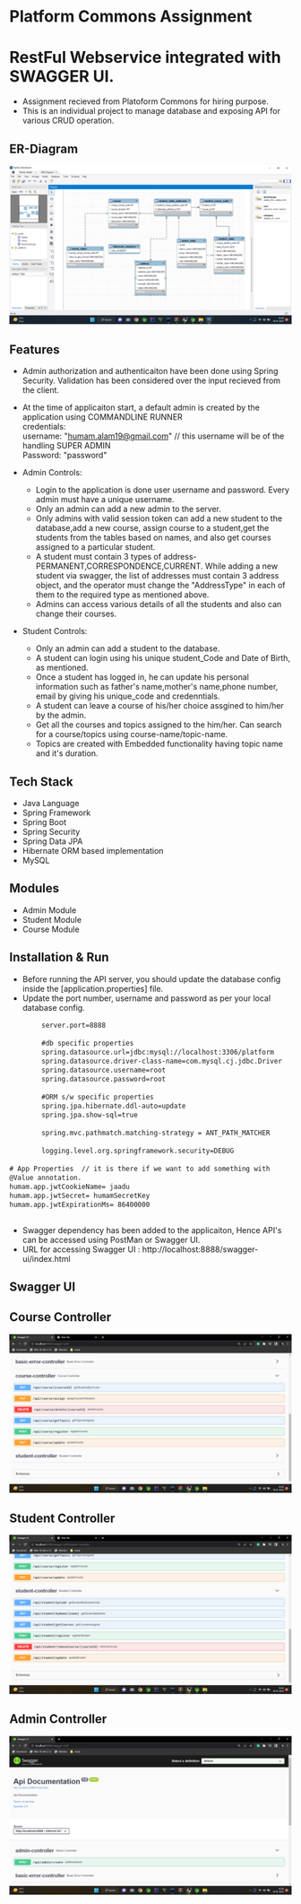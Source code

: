 # Platform Commons Assignment

<!-- ============================================  STUDENT MANAGEMENT SYSTEM ======================================================  -->

# RestFul Webservice integrated with SWAGGER UI.
* Assignment recieved from Platoform Commons for hiring purpose.
* This is an individual project to manage database and exposing API for various CRUD operation.

<!-- ============================================  FEATURES ======================================================  -->

## ER-Diagram
![ER-Diag](https://github.com/humamul/Platform-Commons/blob/main/uploadIMG/ER_Diagram.png)
## Features

* Admin authorization and authenticaiton have been done using Spring Security. Validation has been considered over the input recieved from the client.<br>
* At the time of applicaiton start, a default admin is created by the application using COMMANDLINE RUNNER <br>
credentials:<br>
    username: "humam.alam19@gmail.com"  // this username will be of the handling SUPER ADMIN<br>
    Password: "password"<br>


* Admin Controls:
    * Login to the application is done user username and password. Every admin must have a unique username. 
    * Only an admin can add a new admin to the server.
    * Only admins with valid session token can add a new student to the database,add a new course, assign course to a student,get the students from the         tables based on names, and also get courses assigned to a particular student.
    * A student must contain 3 types of address-PERMANENT,CORRESPONDENCE,CURRENT. While adding a new student via swagger, the list of addresses must             contain 3 address object, and the operator must change the "AddressType" in each of them to the required type as mentioned above.
    * Admins can access various details of all the students and also can change their courses.
    
* Student Controls:
    * Only an admin can add a student to the database.
    * A student can login using his unique student_Code and Date of Birth, as mentioned.
    * Once a student has logged in, he can update his personal information such as father's name,mother's name,phone number, email by giving his unique_code and credenntials.
    * A student can leave a course of his/her choice assgined to him/her by the admin.
    * Get all the courses and topics assigned to the him/her. Can search for a course/topics using course-name/topic-name.
    * Topics are created with Embedded functionality having topic name and it's duration.
   
  
<!-- ============================================  TECH STACK ======================================================  -->

## Tech Stack

* Java Language
* Spring Framework
* Spring Boot
* Spring Security
* Spring Data JPA
* Hibernate ORM based implementation
* MySQL

<!-- ============================================  MODULES ======================================================  -->

## Modules

* Admin Module
* Student Module
* Course Module


<!-- ============================================  INSTALLATION AND RUN ======================================================  -->

## Installation & Run

* Before running the API server, you should update the database config inside the [application.properties] file.
* Update the port number, username and password as per your local database config.

```
        server.port=8888

        #db specific properties
        spring.datasource.url=jdbc:mysql://localhost:3306/platform
        spring.datasource.driver-class-name=com.mysql.cj.jdbc.Driver
        spring.datasource.username=root
        spring.datasource.password=root

        #ORM s/w specific properties
        spring.jpa.hibernate.ddl-auto=update
        spring.jpa.show-sql=true

        spring.mvc.pathmatch.matching-strategy = ANT_PATH_MATCHER

        logging.level.org.springframework.security=DEBUG

# App Properties  // it is there if we want to add something with @Value annotation.
humam.app.jwtCookieName= jaadu
humam.app.jwtSecret= humamSecretKey
humam.app.jwtExpirationMs= 86400000


```
* Swagger dependency has been added to the applicaiton, Hence API's can be accessed using PostMan or Swagger UI.
* URL for accessing Swagger UI : http://localhost:8888/swagger-ui/index.html 

<!-- ============================================  SWAGGER INTEGRATION ======================================================  -->
## Swagger UI

## Course Controller
![alt text](https://github.com/humamul/Platform-Commons/blob/main/uploadIMG/image%20(1).png)

## Student Controller
![alt text](https://github.com/humamul/Platform-Commons/blob/main/uploadIMG/image%20(2).png)


## Admin Controller
![alt text](https://github.com/humamul/Platform-Commons/blob/main/uploadIMG/image.png)


